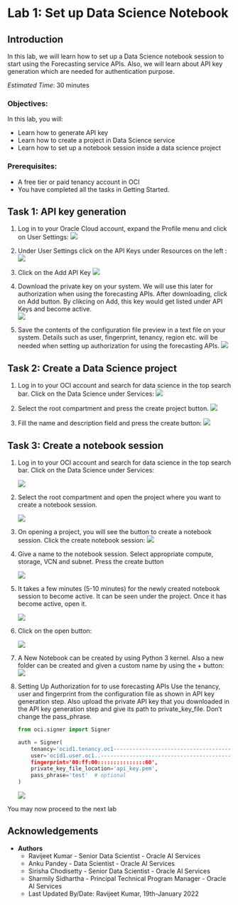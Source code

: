 # Lab 1: Set up Data Science Notebook 

## Introduction

 In this lab, we will learn how to set up a Data Science notebook session to start using the Forecasting service APIs. Also, we will learn about API key generation which are needed for authentication purpose.

*Estimated Time*: 30 minutes

### Objectives:

In this lab, you will:
*	Learn how to generate API key 
*	Learn how to create a project in Data Science service 
*	Learn how to set up a notebook session inside a data science project 

### Prerequisites:
*	A free tier or paid tenancy account in OCI
*   You have completed all the tasks in Getting Started.  

## Task 1: API key generation  
1.  Log in to your Oracle Cloud account, expand the Profile menu and click on User Settings:
    ![](images/lab1-task1-step1-login.png " ")

2.  Under User Settings click on the API Keys under Resources on the left :
    ![](images/lab1-task1-step2-apikey.png " ")

3. Click on the Add API Key
    ![](images/lab1-task1-step3-addkey.png " ")

4. Download the private key on your system. We will use this later for authorization when using the forecasting APIs. After downloading, click on Add button. By clikcing on Add, this key would get listed under API Keys and become active.  
    ![](images/lab1-task1-step4-savekey.png " ")

5. Save the contents of the configuration file preview in a text file on your system. Details such as user, fingerprint, tenancy, region etc. will be needed when setting up authorization for using the forecasting APIs.
    ![](images/lab1-task1-step5-configurationfile.png " ")



## Task 2: Create a Data Science project


1.  Log in to your OCI account and search for data science in the top search bar. Click on the Data Science under Services:
    ![](images/lab1-task2-step1-login.png " ")

2.  Select the root compartment and press the create project button. 
    ![](images/lab1-task2-step2-createproject.png " ")

3.  Fill the name and description field and press the create button: 
    ![](images/lab1-task2-step3-project-details.png " ")



## Task 3: Create a notebook session


1.  Log in to your OCI account and search for data science in the top search bar. Click on the Data Science under Services:

    ![](images/lab1-task3-step1-search.png " ")

2.  Select the root compartment and open the project where you want to create a notebook session. 
    
    ![](images/lab1-task3-step2-access.png " ")

3.  On opening a project, you will see the button to create a notebook session. Click the create notebook session: 
    ![](images/lab1-task3-step3-notebooksession.png " ")

4.  Give a name to the notebook session. Select appropriate compute, storage, VCN and subnet. Press the create button
    
    ![](images/lab1-task3-step4-sessiondetails.png " ")

5.  It takes a few minutes (5-10 minutes) for the newly created notebook session to become active. It can be seen under the     project. Once it has become active, open it.

    ![](images/lab1-task3-step5-wait.png " ")

6.  Click on the open button:
    
    ![](images/lab1-task3-step6-open.png " ")

7.  A New Notebook can be created by using Python 3 kernel. Also a new folder can be created and given a custom name by using the + button:
    ![](images/lab1-task3-step7-python3.png " ")

8.  Setting Up Authorization for to use forecasting APIs
Use the tenancy, user and fingerprint from the configuration file as shown in API key generation step. Also upload the private API key that you downloaded in the API key generation step and give its path to private_key_file. Don’t change the pass_phrase. 

    ```Python
    from oci.signer import Signer

    auth = Signer(
        tenancy='ocid1.tenancy.oc1-------------------------------------------',
        user='ocid1.user.oc1..-------------------------------------------,
        fingerprint='00:ff:00:::::::::::::::60',
        private_key_file_location='api_key.pem',
        pass_phrase='test'  # optional
    )

    ```

    ![](images/lab1-task3-step9-authorization.png " ")


You may now proceed to the next lab

## Acknowledgements
* **Authors**
    * Ravijeet Kumar - Senior Data Scientist - Oracle AI Services
    * Anku Pandey - Data Scientist - Oracle AI Services
    * Sirisha Chodisetty - Senior Data Scientist - Oracle AI Services
    * Sharmily Sidhartha - Principal Technical Program Manager - Oracle AI Services
    * Last Updated By/Date: Ravijeet Kumar, 19th-January 2022


